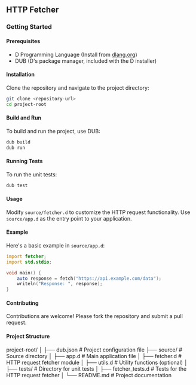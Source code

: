 ## HTTP Fetcher


### Getting Started

#### Prerequisites

- D Programming Language (Install from [dlang.org](https://dlang.org/))
- DUB (D's package manager, included with the D installer)

#### Installation

Clone the repository and navigate to the project directory:

```sh
git clone <repository-url>
cd project-root
```

#### Build and Run

To build and run the project, use DUB:

```sh
dub build
dub run
```

#### Running Tests

To run the unit tests:

```sh
dub test
```

#### Usage

Modify `source/fetcher.d` to customize the HTTP request functionality. Use `source/app.d` as the entry point to your application.

#### Example

Here's a basic example in `source/app.d`:

```d
import fetcher;
import std.stdio;

void main() {
    auto response = fetch("https://api.example.com/data");
    writeln("Response: ", response);
}
```

#### Contributing

Contributions are welcome! Please fork the repository and submit a pull request.

#### Project Structure

project-root/
│
├── dub.json           # Project configuration file
├── source/            # Source directory
│   ├── app.d          # Main application file
│   ├── fetcher.d      # HTTP request fetcher module
│   ├── utils.d        # Utility functions (optional)
│
├── tests/             # Directory for unit tests
│   ├── fetcher_tests.d # Tests for the HTTP request fetcher
│
└── README.md          # Project documentation